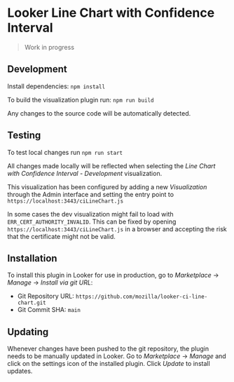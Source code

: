 # Looker Line Chart with Confidence Interval

> Work in progress

## Development

Install dependencies: `npm install`

To build the visualization plugin run: `npm run build`

Any changes to the source code will be automatically detected.

## Testing

To test local changes run `npm run start`

All changes made locally will be reflected when selecting the _Line Chart with Confidence Interval - Development_ visualization.

This visualization has been configured by adding a new _Visualization_ through the Admin interface and setting the entry point to `https://localhost:3443/ciLineChart.js`

In some cases the dev visualization might fail to load with `ERR_CERT_AUTHORITY_INVALID`. This can be fixed by opening `https://localhost:3443/ciLineChart.js` in a browser and accepting the risk that the certificate might not be valid.

## Installation

To install this plugin in Looker for use in production, go to _Marketplace_ → _Manage_ → _Install via git URL_:

* Git Repository URL: `https://github.com/mozilla/looker-ci-line-chart.git`
* Git Commit SHA: `main`

## Updating

Whenever changes have been pushed to the git repository, the plugin needs to be manually updated in Looker.
Go to _Marketplace_ → _Manage_ and click on the settings icon of the installed plugin. Click _Update_ to install updates.

